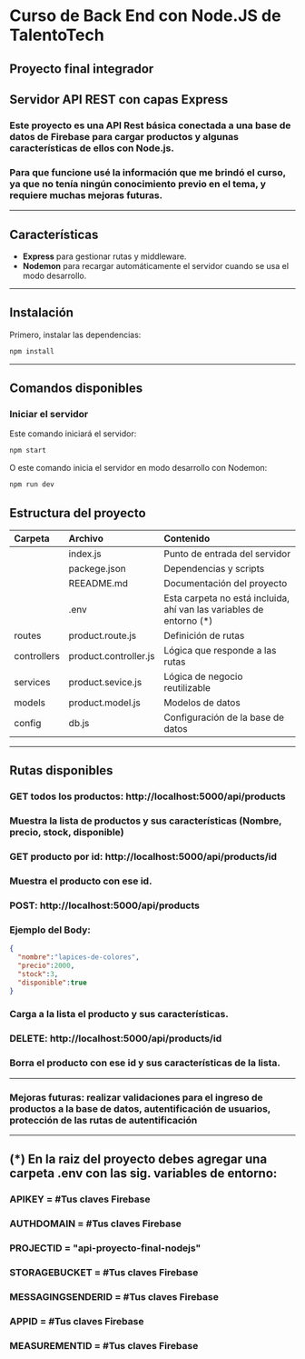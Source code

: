 # Curso de Back End con Node.JS de **TalentoTech**
## Proyecto final integrador
## Servidor API REST con capas Express


### Este proyecto es una API Rest básica conectada a una base de datos de Firebase para cargar productos y algunas características de ellos con Node.js.
### Para que funcione usé la información que me brindó el curso, ya que no tenía ningún conocimiento previo en el tema, y requiere muchas mejoras futuras. 

---

## Características

- **Express** para gestionar rutas y middleware.
- **Nodemon** para recargar automáticamente el servidor cuando se usa el modo desarrollo.

---

## Instalación

Primero, instalar las dependencias:

```bash
npm install
```

---

## Comandos disponibles

### Iniciar el servidor

Este comando iniciará el servidor:
```bash
npm start
```
O este comando inicia el servidor en modo desarrollo con Nodemon:

```bash
npm run dev
```

## Estructura del proyecto


| Carpeta | Archivo | Contenido |
|:-----|:-----|:-----|
|      | index.js | Punto de entrada del servidor |
|      | packege.json | Dependencias y scripts |
|      | REEADME.md | Documentación del proyecto |
|      | .env | Esta carpeta no está incluida, ahí van las variables de entorno (*) |
| routes | product.route.js | Definición de rutas |
| controllers | product.controller.js | Lógica que responde a las rutas |
| services| product.sevice.js |Lógica de negocio reutilizable |
| models| product.model.js | Modelos de datos |
| config | db.js | Configuración de la base de datos |

---

## Rutas disponibles

### GET todos los productos: http://localhost:5000/api/products
### Muestra la lista de productos y sus características (Nombre, precio, stock, disponible)

### GET producto por id: http://localhost:5000/api/products/id
### Muestra el producto con ese id.

### POST: http://localhost:5000/api/products
### Ejemplo del Body:
```json
{
  "nombre":"lapices-de-colores",
  "precio":2000,
  "stock":3,
  "disponible":true
}
```
### Carga a la lista el producto y sus características.

### DELETE: http://localhost:5000/api/products/id
### Borra el producto con ese id y sus características de la lista.

---
### Mejoras futuras: realizar validaciones para el ingreso de productos a la base de datos, autentificación de usuarios, protección de las rutas de autentificación
---

## (*) En la raiz del proyecto debes agregar una carpeta **.env** con las sig. variables de entorno:
### APIKEY = #Tus claves Firebase
### AUTHDOMAIN = #Tus claves Firebase
### PROJECTID = "api-proyecto-final-nodejs"
### STORAGEBUCKET = #Tus claves Firebase
### MESSAGINGSENDERID = #Tus claves Firebase
### APPID = #Tus claves Firebase
### MEASUREMENTID = #Tus claves Firebase

